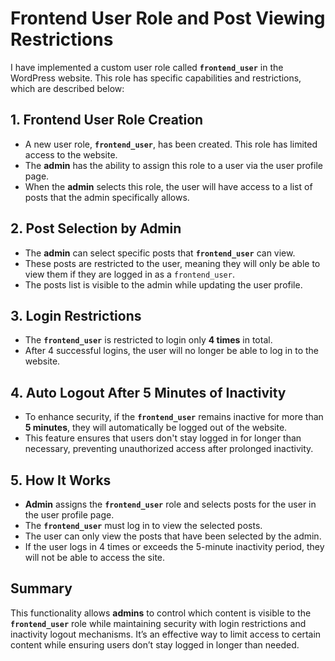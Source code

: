 # Frontend User Role and Post Viewing Restrictions

I have implemented a custom user role called **`frontend_user`** in the WordPress website. This role has specific capabilities and restrictions, which are described below:

## 1. **Frontend User Role Creation**
- A new user role, **`frontend_user`**, has been created. This role has limited access to the website.
- The **admin** has the ability to assign this role to a user via the user profile page.
- When the **admin** selects this role, the user will have access to a list of posts that the admin specifically allows.

## 2. **Post Selection by Admin**
- The **admin** can select specific posts that **`frontend_user`** can view.
- These posts are restricted to the user, meaning they will only be able to view them if they are logged in as a `frontend_user`.
- The posts list is visible to the admin while updating the user profile.

## 3. **Login Restrictions**
- The **`frontend_user`** is restricted to login only **4 times** in total.
- After 4 successful logins, the user will no longer be able to log in to the website.

## 4. **Auto Logout After 5 Minutes of Inactivity**
- To enhance security, if the **`frontend_user`** remains inactive for more than **5 minutes**, they will automatically be logged out of the website.
- This feature ensures that users don't stay logged in for longer than necessary, preventing unauthorized access after prolonged inactivity.

## 5. **How It Works**
- **Admin** assigns the **`frontend_user`** role and selects posts for the user in the user profile page.
- The **`frontend_user`** must log in to view the selected posts.
- The user can only view the posts that have been selected by the admin.
- If the user logs in 4 times or exceeds the 5-minute inactivity period, they will not be able to access the site.

## Summary
This functionality allows **admins** to control which content is visible to the **`frontend_user`** role while maintaining security with login restrictions and inactivity logout mechanisms. It’s an effective way to limit access to certain content while ensuring users don’t stay logged in longer than needed.
